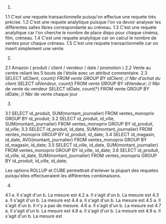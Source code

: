 1.
1.1
C'est une requete transactionnelle puisqu'on effectue une requete très précise.
1.2
C'est une requete analytique puisque l'on va devoir analyser les différentes salles libres correspondante au créneau.
1.3
C'est une requete analytique car l'on cherche le nombre de place dispo pour chaque cinéma, film, créneau.
1.4
C'est une requete analytique car on calcul le nombre de ventes pour chaque créneau.
1.5
C'est une requete transactionnelle car on insert simplement une vente.

2.
2.1
Amazon ( produit / client / vendeur / date / promotion )
2.2
Vente au centre reliant les 5 bouts de l'étoile avec un attribut commentaire.
2.3
SELECT idClient, count(*) FROM vente GROUP BY idClient; // Nbr d'achat du client
SELECT idVendeur, count(*) FROM vente GROUP BY idVendeur; // Nbr de vente du vendeur
SELECT idDate, count(*) FROM vente GROUP BY idDate; // Nbr de vente chaque jour

3.
3.1
SELECT id_produit, SUM(montant_journalier) FROM ventes_monoprix GROUP BY id_produit;
3.2
SELECT id_produit, id_ville, SUM(montant_journalier) FROM ventes_monoprix GROUP BY id_produit, id_ville;
3.3
SELECT id_produit, id_date, SUM(montant_journalier) FROM ventes_monoprix GROUP BY id_produit, id_date;
3.4
SELECT id_magasin, id_date, AVG(montant_journalier) FROM ventes_monoprix GROUP BY id_magasin, id_date;
3.5
SELECT id_ville, id_date, SUM(montant_journalier) FROM ventes_monoprix GROUP BY id_ville, id_date;
3.6
SELECT id_produit, id_ville, id_date, SUM(montant_journalier) FROM ventes_monoprix GROUP BY id_produit, id_ville, id_date;

Les options ROLLUP et CUBE permettrait d'enlever la plupart des requetes puisqu'elles effectueraient les différentes combinaisons.

4.
4.1
a. Il s'agit d'un 
b. La mesure est 
4.2
a. Il s'agit d'un 
b. La mesure est 
4.3
a. Il s'agit d'un 
b. La mesure est 
4.4
a. Il s'agit d'un 
b. La mesure est 
4.5
a. Il s'agit d'un 
b. Il n'y a pas de mesure.
4.6
a. Il s'agit d'un 
b. La mesure est 
4.7
a. Il s'agit d'un 
b. La mesure est 
4.8
a. Il s'agit d'un 
b. La mesure est 
4.9
a. Il s'agit d'un 
b. La mesure est 